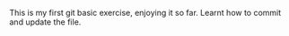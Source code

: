 This is my first git basic exercise, enjoying it so far.
Learnt how to commit  and update the file.
